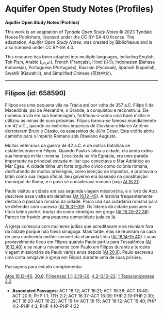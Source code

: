 # Aquifer Open Study Notes (Profiles)

**Aquifer Open Study Notes (Profiles)**

This work is an adaptation of *Tyndale Open Study Notes* © 2023 Tyndale House Publishers, licensed under the CC BY\-SA 4\.0 license. The adaptation, *Aquifer Open Study Notes*, was created by BiblioNexus and is also licensed under CC BY\-SA 4\.0\.

This resource has been adapted into multiple languages, including English, Tok Pisin, Arabic (عربي), French (Français), Hindi (हिंदी), Indonesian (Bahasa Indonesia), Portuguese (Português), Russian (Русский), Spanish (Español), Swahili (Kiswahili), and Simplified Chinese (简体中文).



--------------------------------

## Filipos (id: 658590)

Filipos era uma pequena vila na Trácia até por volta de 357 a.C. Filipe II da Macedônia, pai de Alexandre, o Grande, a conquistou e reconstruiu. Ele nomeou a vila em sua homenagem, fortificou\-a como uma base militar e utilizou as minas de ouro próximas. Filipos tornou\-se famosa mundialmente em 42 a.C., quando os exércitos imperiais de Otaviano e Marco Antônio derrotaram Bruto e Cássio, os assassinos de Júlio César. Esta vitória abriu caminho para o Império Romano sob Otaviano Augusto.

Muitos veteranos da guerra de 42 a.C. e de outras batalhas se estabeleceram em Filipos. Quando Paulo visitou a cidade, ela ainda exibia sua herança militar romana. Localizada na Via Egnácia, era uma parada importante na principal estrada militar que conectava o Mar Adriático ao Mar Egeu. A cidade tinha um forte orgulho cívico como colônia romana, desfrutando de muitos privilégios, como isenção de impostos, e promovia o latim como sua língua oficial. Seu governo era baseado na constituição municipal de Roma, e o povo se considerava romano (veja [At 16\.21](https://ref.ly/Acts16:21)).

Paulo visitou a cidade em sua segunda viagem missionária, e o livro de Atos descreve essa visita em detalhes ([At 16\.12–40](https://ref.ly/Acts16:12-Acts16:40)). A história frequentemente destaca o passado romano da cidade. Paulo usa sua cidadania romana para se defender com sucesso ([At 16\.37–39](https://ref.ly/Acts16:37-Acts16:39)). Os líderes da cidade possuem o título latino *pretor*, traduzido como *stratēgos* em grego ([At 16\.20–22](https://ref.ly/Acts16:20-Acts16:22),[38](https://ref.ly/Acts16:38)). Parece ter havido uma pequena comunidade judaica lá.

A igreja começou com mulheres judias que acreditavam e se reuniam fora da cidade porque não havia sinagoga. Mais tarde, elas se reuniram na casa de uma conhecida mulher convertida chamada Lídia ([At 16\.14–15](https://ref.ly/Acts16:14-Acts16:15),[40](https://ref.ly/Acts16:40)). Lucas provavelmente ficou em Filipos quando Paulo partiu para Tessalônica ([At 16\.12](https://ref.ly/Acts16:12),[40](https://ref.ly/Acts16:40)) e se reuniu novamente com Paulo em Filipos durante a terceira viagem missionária de Paulo vários anos depois ([At 20\.6](https://ref.ly/Acts20:6)). Paulo escreveu uma carta amigável à igreja em Filipos durante uma de suas prisões.

Passagens para estudo complementar

[Atos 16\.12–40](https://ref.ly/Acts16:12-Acts16:40); [20\.6](https://ref.ly/Acts20:6); [Filipenses 1\.1](https://ref.ly/Phil1:1); [2\.19–30](https://ref.ly/Phil2:19-Phil2:30); [4\.2–3](https://ref.ly/Phil4:2-Phil4:3),[10–22](https://ref.ly/Phil4:10-Phil4:22); [1 Tessalonicenses 2\.2](https://ref.ly/1Thess2:2)

* **Associated Passages:** ACT 16:12; ACT 16:21; ACT 16:38; ACT 16:40; ACT 20:6; PHP 1:1; 1TH 2:2; ACT 16:37–ACT 16:39; PHP 2:19–PHP 2:30; ACT 16:20–ACT 16:22; ACT 16:14–ACT 16:15; ACT 16:12–ACT 16:40; PHP 4:2–PHP 4:3; PHP 4:10–PHP 4:22


